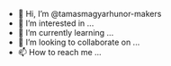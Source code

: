 - 👋 Hi, I’m @tamasmagyarhunor-makers
- 👀 I’m interested in ...
- 🌱 I’m currently learning ...
- 💞️ I’m looking to collaborate on ...
- 📫 How to reach me ...

<!---
tamasmagyarhunor-makers/tamasmagyarhunor-makers is a ✨ special ✨ repository because its `README.md` (this file) appears on your GitHub profile.
You can click the Preview link to take a look at your changes.
--->
